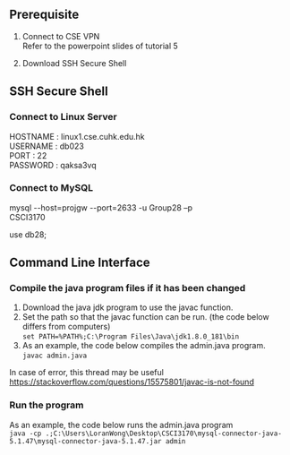 ## Prerequisite
1. Connect to CSE VPN  
Refer to the powerpoint slides of tutorial 5

2. Download SSH Secure Shell

## SSH Secure Shell

### Connect to Linux Server

HOSTNAME : linux1.cse.cuhk.edu.hk  
USERNAME : db023  
PORT     : 22  
PASSWORD : qaksa3vq  

### Connect to MySQL

mysql --host=projgw --port=2633 -u Group28 –p  
CSCI3170

use db28;

## Command Line Interface
### Compile the java program files if it has been changed
1. Download the java jdk program to use the javac function.  
2. Set the path so that the javac function can be run. (the code below differs from computers)  
`set PATH=%PATH%;C:\Program Files\Java\jdk1.8.0_181\bin`  
3. As an example, the code below compiles the admin.java program.  
`javac admin.java`  

In case of error, this thread may be useful https://stackoverflow.com/questions/15575801/javac-is-not-found

### Run the program
As an example, the code below runs the admin.java program  
`java -cp .;C:\Users\LoranWong\Desktop\CSCI3170\mysql-connector-java-5.1.47\mysql-connector-java-5.1.47.jar admin`